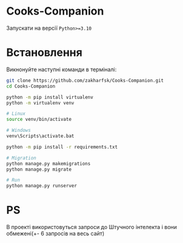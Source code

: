 # Cooks-Companion
Запускати на версії `Python>=3.10`<br>

# Встановлення
Викнонуйте наступні команди в терміналі:
```bash
git clone https://github.com/zakharfsk/Cooks-Companion.git
cd Cooks-Companion

python -m pip install virtualenv
python -m virtualenv venv

# Linux
source venv/bin/activate

# Windows
venv\Scripts\activate.bat

python -m pip install -r requirements.txt

# Migration
python manage.py makemigrations
python manage.py migrate

# Run
python manage.py runserver
```

# PS
В проекті використовуться запроси до Штучного інтелекта і вони обмежені(+- 6 запросів на весь сайт)
